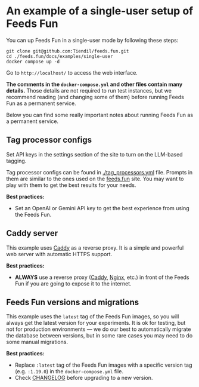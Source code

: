 # An example of a single-user setup of Feeds Fun

You can up Feeds Fun in a single-user mode by following these steps:

```
git clone git@github.com:Tiendil/feeds.fun.git
cd ./feeds.fun/docs/examples/single-user
docker compose up -d
```

Go to `http://localhost/` to access the web interface.

**The comments in the `docker-compose.yml` and other files contain many details.** Those details are not required to run test instances, but we recommend reading (and changing some of them) before running Feeds Fun as a permanent service.

Below you can find some really important notes about running Feeds Fun as a permanent service.

## Tag processor configs

Set API keys in the settings section of the site to turn on the LLM-based tagging.

Tag processor configs can be found in [./tag_processors.yml](./tag_processors.yml) file. Prompts in them are similar to the ones used on the [feeds.fun](https://feeds.fun) site. You may want to play with them to get the best results for your needs.

**Best practices:**

- Set an OpenAI or Gemini API key to get the best experience from using the Feeds Fun.

## Caddy server

This example uses [Caddy](https://caddyserver.com/) as a reverse proxy. It is a simple and powerful web server with automatic HTTPS support.

**Best practices:**

- **ALWAYS** use a reverse proxy ([Caddy](https://caddyserver.com/), [Nginx](https://www.nginx.com/), etc.) in front of the Feeds Fun if you are going to expose it to the internet.

## Feeds Fun versions and migrations

This example uses the `latest` tag of the Feeds Fun images, so you will always get the latest version for your experiments. It is ok for testing, but not for production environments — we do our best to automatically migrate the database between versions, but in some rare cases you may need to do some manual migrations.

**Best practices:**

- Replace `:latest` tag of the Feeds Fun images with a specific version tag (e.g. `:1.19.0`) in the `docker-compose.yml` file.
- Check [CHANGELOG](https://github.com/Tiendil/feeds.fun/blob/main/CHANGELOG.md) before upgrading to a new version.
